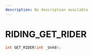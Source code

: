```yaml
---
description: No description available 
---
```


# RIDING\_GET_RIDER

```cpp
int GET_RIDER(int _Unk0);
```
